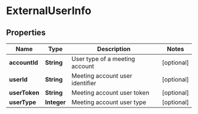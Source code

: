
# ExternalUserInfo

## Properties
Name | Type | Description | Notes
------------ | ------------- | ------------- | -------------
**accountId** | **String** | User type of a meeting account |  [optional]
**userId** | **String** | Meeting account user identifier |  [optional]
**userToken** | **String** | Meeting account user token |  [optional]
**userType** | **Integer** | Meeting account user type |  [optional]



